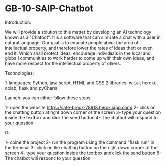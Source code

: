 # GB-10-SAIP-Chatbot
Introduction:

We will provide a solution to this matter by developing an AI technology known as a "Chatbot". 
It is a software that can simulate a chat with a user in natural language.
Our goal is to educate people about
the area of intellectual property, and therefore lower the rates of ideas theft or even end it. 
Which shall protect ideas, encourage individuals in the local and globa
l communities to work harder to come up with their own ideas, and have more respect for the intellectual property of others.

Technologies:

1-languages: Python, java script, HTML and CSS
2-libraries: wit.ai, heroku, colab, flask and pyCharm

Launch:
you can either follow these steps

1- open the website https://safe-brook-78918.herokuapp.com/
2- click on the chatting button at right down corner of the screen
3- type your question inside the textbox and click the send button
4- The chatbot will respond to your question 

Or 

1- colne the project
2- run the program using the command "flask run" in the terminal
3- click on the chatting button on the right down corner of the screen
4- type your question inside the textbox and click the send button
5- The chatbot will respond to your question 
